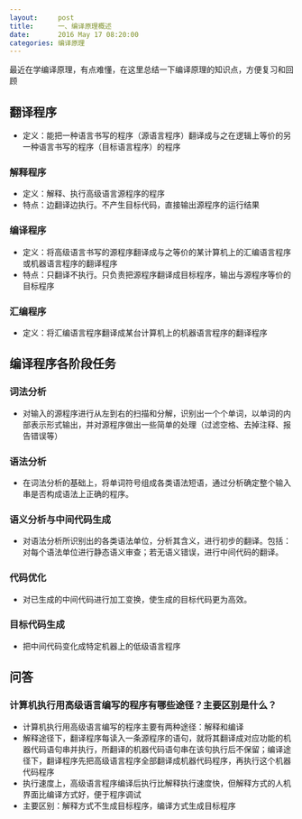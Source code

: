 ```yaml
---
layout:     post
title:      一、编译原理概述
date:       2016 May 17 08:20:00
categories: 编译原理
---
```


最近在学编译原理，有点难懂，在这里总结一下编译原理的知识点，方便复习和回顾

## 翻译程序

- 定义：能把一种语言书写的程序（源语言程序）翻译成与之在逻辑上等价的另一种语言书写的程序（目标语言程序）的程序

### 解释程序

- 定义：解释、执行高级语言源程序的程序
- 特点：边翻译边执行。不产生目标代码，直接输出源程序的运行结果

### 编译程序

- 定义：将高级语言书写的源程序翻译成与之等价的某计算机上的汇编语言程序或机器语言程序的翻译程序
- 特点：只翻译不执行。只负责把源程序翻译成目标程序，输出与源程序等价的目标程序

### 汇编程序

- 定义：将汇编语言程序翻译成某台计算机上的机器语言程序的翻译程序

## 编译程序各阶段任务

### 词法分析

- 对输入的源程序进行从左到右的扫描和分解，识别出一个个单词，以单词的内部表示形式输出，并对源程序做出一些简单的处理（过滤空格、去掉注释、报告错误等）

### 语法分析

- 在词法分析的基础上，将单词符号组成各类语法短语，通过分析确定整个输入串是否构成语法上正确的程序。

### 语义分析与中间代码生成

- 对语法分析所识别出的各类语法单位，分析其含义，进行初步的翻译。包括：对每个语法单位进行静态语义审查；若无语义错误，进行中间代码的翻译。

### 代码优化

- 对已生成的中间代码进行加工变换，使生成的目标代码更为高效。

### 目标代码生成

- 把中间代码变化成特定机器上的低级语言程序

## 问答

### 计算机执行用高级语言编写的程序有哪些途径？主要区别是什么？

- 计算机执行用高级语言编写的程序主要有两种途径：解释和编译
- 解释途径下，翻译程序每读入一条源程序的语句，就将其翻译成对应功能的机器代码语句串并执行，所翻译的机器代码语句串在该句执行后不保留；编译途径下，翻译程序先把高级语言程序全部翻译成机器代码程序，再执行这个机器代码程序
- 执行速度上，高级语言程序编译后执行比解释执行速度快，但解释方式的人机界面比编译方式好，便于程序调试
- 主要区别：解释方式不生成目标程序，编译方式生成目标程序

